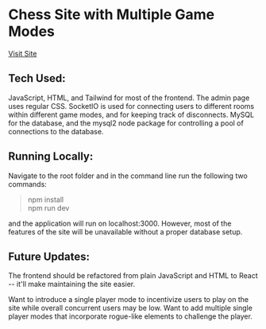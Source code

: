 # Chess Site with Multiple Game Modes



[Visit Site](https://brian-chess-site-e89fd39726a3.herokuapp.com/)

## Tech Used:
JavaScript, HTML, and Tailwind for most of the frontend. The admin page uses regular CSS. SocketIO is used for connecting users to different rooms within different game modes, and for keeping track of disconnects. MySQL for the database, and the mysql2 node package for controlling a pool of connections to the database.

## Running Locally:
Navigate to the root folder and in the command line run the following two commands:
>npm install  
>npm run dev

and the application will run on localhost:3000. However, most of the features of the site will be unavailable without a proper database setup. 

## Future Updates:

The frontend should be refactored from plain JavaScript and HTML to React -- it'll make maintaining the site easier.

Want to introduce a single player mode to incentivize users to play on the site while overall concurrent users may be low. Want to add multiple single player modes that incorporate rogue-like elements to challenge the player. 








